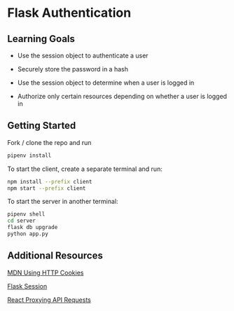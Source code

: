# Flask Authentication

## Learning Goals

- Use the session object to authenticate a user

- Securely store the password in a hash

- Use the session object to determine when a user is logged in

- Authorize only certain resources depending on whether a user is logged in

## Getting Started

Fork / clone the repo and run
```bash
pipenv install
```

To start the client, create a separate terminal and run:
```bash
npm install --prefix client
npm start --prefix client
```

To start the server in another terminal:
```bash
pipenv shell
cd server
flask db upgrade
python app.py
```

## Additional Resources

[MDN Using HTTP Cookies](https://developer.mozilla.org/en-US/docs/Web/HTTP/Cookies)

[Flask Session](https://flask-session.readthedocs.io/en/latest/)

[React Proxying API Requests](https://create-react-app.dev/docs/proxying-api-requests-in-development/)
